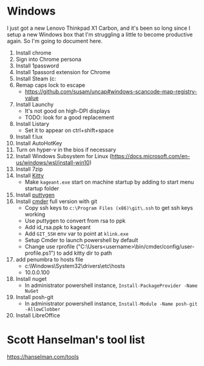 # Windows

I just got a new Lenovo Thinkpad X1 Carbon, and it's been so long since I setup a new Windows box that I'm struggling a little to become productive again. So I'm going to document here.

1. Install chrome
1. Sign into Chrome persona
1. Install 1password
1. Install 1passord extension for Chrome
1. Install Steam (c:
1. Remap caps lock to escape
   - https://github.com/susam/uncap#windows-scancode-map-registry-value
1. Install Launchy
   - It's not good on high-DPI displays
   - TODO: look for a good replacement
1. Install Listary
   - Set it to appear on ctrl+shift+space
1. Install f.lux
1. Install AutoHotKey
1. Turn on hyper-v in the bios if necessary
1. Install Windows Subsystem for Linux (https://docs.microsoft.com/en-us/windows/wsl/install-win10)
1. Install 7zip
1. Install [Kitty](http://www.9bis.net/kitty/)
   - Make `kageant.exe` start on machine startup by adding to start menu startup folder
1. Install [puttygen](https://www.chiark.greenend.org.uk/~sgtatham/putty/latest.html)
1. Install [cmder](http://cmder.net/http://cmder.net/) full version with git
   - Copy ssh keys to `c:\Program Files (x86)\git\.ssh` to get ssh keys working
   - Use puttygen to convert from rsa to ppk
   - Add id_rsa.ppk to kageant
   - Add `GIT_SSH` env var to point at `klink.exe`
   - Setup Cmder to launch powershell by default
   - Change use rprofile ("C:\Users\<username>\bin/cmder/config/user-profile.ps1") to add kitty dir to path
1. add penumbra to hosts file
   - c:\Windows\System32\drivers\etc\hosts
   - 10.0.0.100
1. Install nuget
   - In administrator powershell instance, `Install-PackageProvider -Name NuGet`
1. Install posh-git
   - In administrator powershell instance, `Install-Module -Name posh-git -AllowClobber`
1. Install LibreOffice

# Scott Hanselman's tool list
https://hanselman.com/tools


